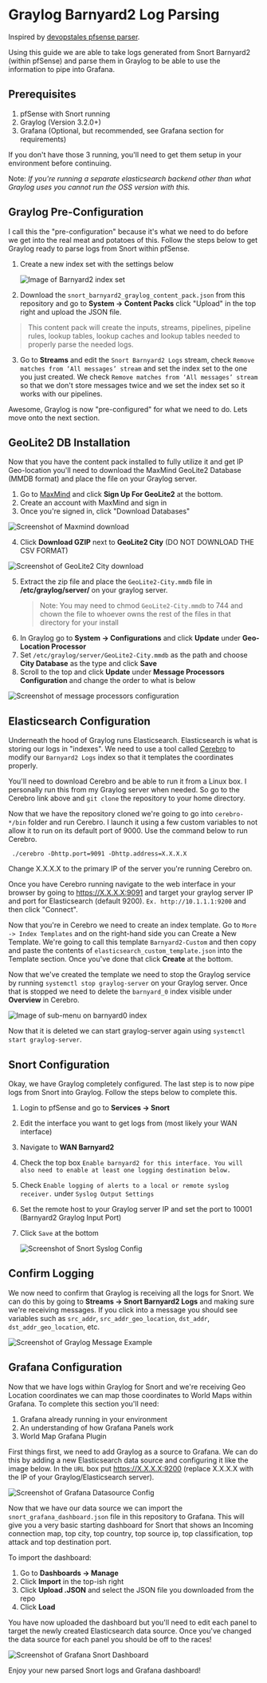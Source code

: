 # Graylog Barnyard2 Log Parsing

Inspired by [devopstales pfsense parser](https://github.com/devopstales/pfsense-graylog).

Using this guide we are able to take logs generated from Snort Barnyard2 (within pfSense) and parse them in Graylog to be able to use the information to pipe into Grafana.

## Prerequisites

1. pfSense with Snort running
2. Graylog (Version 3.2.0+)
3. Grafana (Optional, but recommended, see Grafana section for requirements)
 
If you don't have those 3 running, you'll need to get them setup in your environment before continuing.

Note: *If you're running a separate elasticsearch backend other than what Graylog uses you cannot run the OSS version with this.*

## Graylog Pre-Configuration

I call this the "pre-configuration" because it's what we need to do before we get into the real meat and potatoes of this. Follow the steps below to get Graylog ready to parse logs from Snort within pfSense.

1. Create a new index set with the settings below

	![Image of Barnyard2 index set](https://github.com/shrunbr/graylog_pfsense_barnyard2/blob/master/screenshots/barnyard2_index_config.PNG)

2. Download the `snort_barnyard2_graylog_content_pack.json` from this repository and go to **System -> Content Packs** click "Upload" in the top right and upload the JSON file.

> This content pack will create the inputs, streams, pipelines, pipeline rules, lookup tables, lookup caches and lookup tables needed to properly parse the needed logs.
3. Go to **Streams** and edit the `Snort Barnyard2 Logs` stream, check `Remove matches from ‘All messages’ stream` and set the index set to the one you just created. We check `Remove matches from ‘All messages’ stream` so that we don't store messages twice and we set the index set so it works with our pipelines.

Awesome, Graylog is now "pre-configured" for what we need to do. Lets move onto the next section.

## GeoLite2 DB Installation


Now that you have the content pack installed to fully utilize it and get IP Geo-location you'll need to download the MaxMind GeoLite2 Database (MMDB format) and place the file on your Graylog server.
1. Go to [MaxMind](https://dev.maxmind.com/geoip/geoip2/geolite2/) and click **Sign Up For GeoLite2** at the bottom.
2. Create an account with MaxMind and sign in
3. Once you're signed in, click "Download Databases"

![Screenshot of Maxmind download](https://github.com/shrunbr/graylog_pfsense_barnyard2/blob/master/screenshots/maxmind_download_databases.PNG)

4. Click **Download GZIP** next to **GeoLite2 City** (DO NOT DOWNLOAD THE CSV FORMAT)

![Screenshot of GeoLite2 City download](https://github.com/shrunbr/graylog_pfsense_barnyard2/blob/master/screenshots/maxmind_geolite2_download.PNG)

5. Extract the zip file and place the `GeoLite2-City.mmdb` file in **/etc/graylog/server/** on your graylog server.
	> Note: You may need to chmod `GeoLite2-City.mmdb` to 744 and chown the file to whoever owns the rest of the files in that directory for your install
6. In Graylog go to **System -> Configurations** and click **Update** under **Geo-Location Processor**
7. Set `/etc/graylog/server/GeoLite2-City.mmdb` as the path and choose **City Database** as the type and click **Save**
8. Scroll to the top and click **Update** under **Message Processors Configuration** and change the order to what is below

![Screenshot of message processors configuration](https://github.com/shrunbr/graylog_pfsense_barnyard2/blob/master/screenshots/graylog_message_processors_configuration.PNG)


## Elasticsearch Configuration

Underneath the hood of Graylog runs Elasticsearch. Elasticsearch is what is storing our logs in "indexes". We need to use a tool called [Cerebro](https://github.com/lmenezes/cerebro) to modify our `Barnyard2 Logs` index so that it templates the coordinates properly.

 You'll need to download Cerebro and be able to run it from a Linux box. I personally run this from my Graylog server when needed. So go to the Cerebro link above and `git clone` the repository to your home directory.

Now that we have the repository cloned we're going to go into `cerebro-*/bin` folder and run Cerebro. I launch it using a few custom variables to not allow it to run on its default port of 9000. Use the command below to run Cerebro. 

` ./cerebro -Dhttp.port=9091 -Dhttp.address=X.X.X.X`

Change X.X.X.X to the primary IP of the server you're running Cerebro on. 

Once you have Cerebro running navigate to the web interface in your browser by going to https://X.X.X.X:9091 and target your graylog server IP and port for Elasticsearch (default 9200). `Ex. http://10.1.1.1:9200` and then click "Connect".

Now that you're in Cerebro we need to create an index template. Go to `More -> Index Templates` and on the right-hand side you can Create a New Template. We're going to call this template `Barnyard2-Custom` and then copy and paste the contents of `elasticsearch_custom_template.json` into the Template section. Once you've done that click **Create** at the bottom. 

Now that we've created the template we need to stop the Graylog service by running `systemctl stop graylog-server` on your Graylog server. Once that is stopped we need to delete the `barnyard_0` index visible under **Overview** in Cerebro.

![Image of sub-menu on barnyard0 index](https://github.com/shrunbr/graylog_pfsense_barnyard2/blob/master/screenshots/cerebro_delete_barnyard_0.PNG)

Now that it is deleted we can start graylog-server again using `systemctl start graylog-server`. 

## Snort Configuration

Okay, we have Graylog completely configured. The last step is to now pipe logs from Snort into Graylog. Follow the steps below to complete this.

1. Login to pfSense and go to **Services -> Snort**
2. Edit the interface you want to get logs from (most likely your WAN interface)
3. Navigate to **WAN Barnyard2**
4. Check the top box `Enable barnyard2 for this interface. You will also need to enable at least one logging destination below.`
5. Check `Enable logging of alerts to a local or remote syslog receiver.` under `Syslog Output Settings`
6. Set the remote host to your Graylog server IP and set the port to 10001 (Barnyard2 Graylog Input Port)
7. Click `Save` at the bottom

    ![Screenshot of Snort Syslog Config](https://github.com/shrunbr/graylog_pfsense_barnyard2/blob/master/screenshots/snort_pfsense_logging_configuration.PNG)

## Confirm Logging

We now need to confirm that Graylog is receiving all the logs for Snort. We can do this by going to **Streams -> Snort Barnyard2 Logs** and making sure we're receiving messages. If you click into a message you should see variables such as `src_addr`, `src_addr_geo_location`, `dst_addr`, `dst_addr_geo_location`, etc. 

![Screenshot of Graylog Message Example](https://github.com/shrunbr/graylog_pfsense_barnyard2/blob/master/screenshots/graylog_snort_message_example.PNG)

## Grafana Configuration

Now that we have logs within Graylog for Snort and we're receiving Geo Location coordinates we can map those coordinates to World Maps within Grafana. To complete this section you'll need:
1. Grafana already running in your environment
2. An understanding of how Grafana Panels work
3. World Map Grafana Plugin

First things first, we need to add Graylog as a source to Grafana. We can do this by adding a new Elasticsearch data source and configuring it like the image below. In the `URL` box put https://X.X.X.X:9200 (replace X.X.X.X with the IP of your Graylog/Elasticsearch server).

![Screenshot of Grafana Datasource Config](https://github.com/shrunbr/graylog_pfsense_barnyard2/blob/master/screenshots/grafana_elasticsearch_datasource.PNG)

Now that we have our data source we can import the `snort_grafana_dashboard.json` file in this repository to Grafana. This will give you a very basic starting dashboard for Snort that shows an Incoming connection map, top city, top country, top source ip, top classification, top attack and top destination port. 

To import the dashboard:
1. Go to **Dashboards -> Manage**
2. Click **Import** in the top-ish right
3. Click **Upload .JSON** and select the JSON file you downloaded from the repo
4. Click **Load**

You have now uploaded the dashboard but you'll need to edit each panel to target the newly created Elasticsearch data source. Once you've changed the data source for each panel you should be off to the races!

![Screenshot of Grafana Snort Dashboard](https://github.com/shrunbr/graylog_pfsense_barnyard2/blob/master/screenshots/grafana_snort_dashboard.PNG)

Enjoy your new parsed Snort logs and Grafana dashboard!